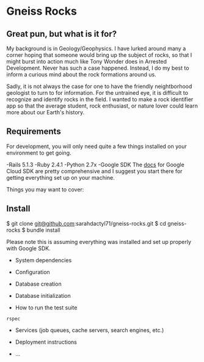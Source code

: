 # Gneiss Rocks

## Great pun, but what is it for?
My background is in Geology/Geophysics. I have lurked around many a corner hoping that someone would bring up the subject of rocks, so that I might burst into action much like Tony Wonder does in Arrested Development. Never has such a case happened. Instead, I do my best to inform a curious mind about the rock formations around us.

Sadly, it is not always the case for one to have the friendly neightborhood geologist to turn to for information. For the untrained eye, it is difficult to recognize and identify rocks in the field. I wanted to make a rock identifier app so that the average student, rock enthusiast, or nature lover could learn more about our Earth's history.

## Requirements

For development, you will only need quite a few things installed on your environment to get going.

-Rails 5.1.3
-Ruby 2.4.1
-Python 2.7x
-Google SDK
The [docs](https://cloud.google.com/sdk/docs/) for Google Cloud SDK are pretty comprehensive and I suggest you start there for getting everything set up on your machine.

Things you may want to cover:


## Install

$ git clone git@github.com:sarahdactyl71/gneiss-rocks.git
$ cd gneiss-rocks
$ bundle install

Please note this is assuming everything was installed and set up properly with Google SDK. 

* System dependencies

* Configuration

* Database creation

* Database initialization

* How to run the test suite

`rspec`

* Services (job queues, cache servers, search engines, etc.)

* Deployment instructions

* ...
